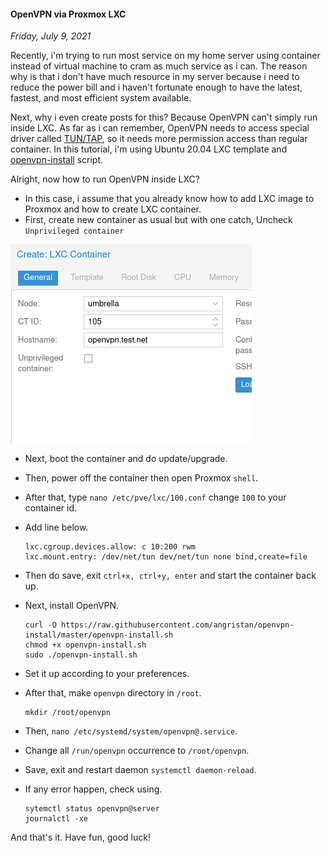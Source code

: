 #### OpenVPN via Proxmox LXC
_Friday, July 9, 2021_

Recently, i'm trying to run most service on my home server using 
container instead of virtual machine to cram as much service as i can. 
The reason why is that i don't have much resource in my server because 
i need to reduce the power bill and i haven't fortunate enough to have 
the latest, fastest, and most efficient system available.

Next, why i even create posts for this? Because OpenVPN can't simply run 
inside LXC. As far as i can remember, OpenVPN needs to access special driver 
called [TUN/TAP](https://www.kernel.org/doc/Documentation/networking/tuntap.txt), 
so it needs more permission access than regular container. In this tutorial, 
i'm using Ubuntu 20.04 LXC template and [openvpn-install](https://github.com/angristan/openvpn-install) script.

Alright, now how to run OpenVPN inside LXC?
* In this case, i assume that you already know how to add LXC image to Proxmox 
and how to create LXC container.
* First, create new container as usual but with one catch, Uncheck `Unprivileged container`
<div class="row">
	<div class="col-sm-3"></div>
	<div class="col-sm-6">
		<div class="thumbnail">
			<img class="img-responsive" src="./posts/2021-07-09-openvpn-via-proxmox-lxc/01.png" alt="img">
		</div>
	</div>
	<div class="col-sm-3"></div>
</div>

* Next, boot the container and do update/upgrade.
* Then, power off the container then open Proxmox `shell`.
* After that, type `nano /etc/pve/lxc/100.conf` change `100` to your container id.
* Add line below.
    ```
    lxc.cgroup.devices.allow: c 10:200 rwm
    lxc.mount.entry: /dev/net/tun dev/net/tun none bind,create=file
    ```

* Then do save, exit `ctrl+x, ctrl+y, enter` and start the container back up.
* Next, install OpenVPN.
    ```
    curl -O https://raw.githubusercontent.com/angristan/openvpn-install/master/openvpn-install.sh
    chmod +x openvpn-install.sh
    sudo ./openvpn-install.sh
    ```

* Set it up according to your preferences.
* After that, make `openvpn` directory in `/root`.
    ```
    mkdir /root/openvpn
    ```

* Then, `nano /etc/systemd/system/openvpn@.service`.
* Change all `/run/openvpn` occurrence to `/root/openvpn`.
* Save, exit and restart daemon `systemctl daemon-reload`.
* If any error happen, check using.
    ```
    sytemctl status openvpn@server
    journalctl -xe
    ```

And that's it. Have fun, good luck!